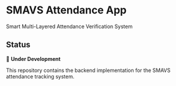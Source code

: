 # SMAVS Attendance App

Smart Multi-Layered Attendance Verification System

## Status
🚧 **Under Development**

This repository contains the backend implementation for the SMAVS attendance tracking system.
